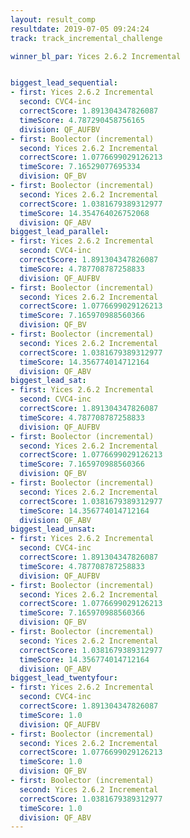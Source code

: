 ```yaml
---
layout: result_comp
resultdate: 2019-07-05 09:24:24
track: track_incremental_challenge

winner_bl_par: Yices 2.6.2 Incremental


biggest_lead_sequential:
- first: Yices 2.6.2 Incremental
  second: CVC4-inc
  correctScore: 1.891304347826087
  timeScore: 4.787290458756165
  division: QF_AUFBV
- first: Boolector (incremental)
  second: Yices 2.6.2 Incremental
  correctScore: 1.0776699029126213
  timeScore: 7.16529077695334
  division: QF_BV
- first: Boolector (incremental)
  second: Yices 2.6.2 Incremental
  correctScore: 1.0381679389312977
  timeScore: 14.354764026752068
  division: QF_ABV
biggest_lead_parallel:
- first: Yices 2.6.2 Incremental
  second: CVC4-inc
  correctScore: 1.891304347826087
  timeScore: 4.787708787258833
  division: QF_AUFBV
- first: Boolector (incremental)
  second: Yices 2.6.2 Incremental
  correctScore: 1.0776699029126213
  timeScore: 7.165970988560366
  division: QF_BV
- first: Boolector (incremental)
  second: Yices 2.6.2 Incremental
  correctScore: 1.0381679389312977
  timeScore: 14.356774014712164
  division: QF_ABV
biggest_lead_sat:
- first: Yices 2.6.2 Incremental
  second: CVC4-inc
  correctScore: 1.891304347826087
  timeScore: 4.787708787258833
  division: QF_AUFBV
- first: Boolector (incremental)
  second: Yices 2.6.2 Incremental
  correctScore: 1.0776699029126213
  timeScore: 7.165970988560366
  division: QF_BV
- first: Boolector (incremental)
  second: Yices 2.6.2 Incremental
  correctScore: 1.0381679389312977
  timeScore: 14.356774014712164
  division: QF_ABV
biggest_lead_unsat:
- first: Yices 2.6.2 Incremental
  second: CVC4-inc
  correctScore: 1.891304347826087
  timeScore: 4.787708787258833
  division: QF_AUFBV
- first: Boolector (incremental)
  second: Yices 2.6.2 Incremental
  correctScore: 1.0776699029126213
  timeScore: 7.165970988560366
  division: QF_BV
- first: Boolector (incremental)
  second: Yices 2.6.2 Incremental
  correctScore: 1.0381679389312977
  timeScore: 14.356774014712164
  division: QF_ABV
biggest_lead_twentyfour:
- first: Yices 2.6.2 Incremental
  second: CVC4-inc
  correctScore: 1.891304347826087
  timeScore: 1.0
  division: QF_AUFBV
- first: Boolector (incremental)
  second: Yices 2.6.2 Incremental
  correctScore: 1.0776699029126213
  timeScore: 1.0
  division: QF_BV
- first: Boolector (incremental)
  second: Yices 2.6.2 Incremental
  correctScore: 1.0381679389312977
  timeScore: 1.0
  division: QF_ABV
---
```

